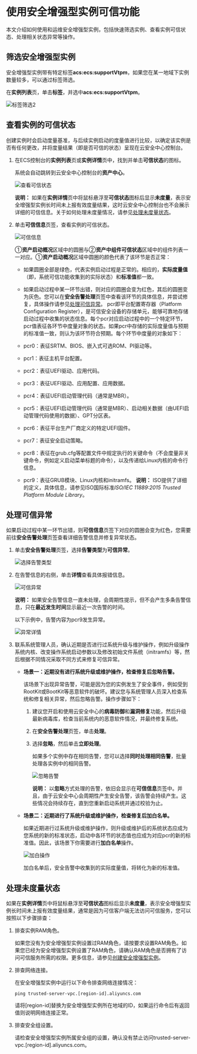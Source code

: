 # 使用安全增强型实例可信功能

本文介绍如何使用和运维安全增强型实例，包括快速筛选实例、查看实例可信状态、处理相关状态异常等操作。

## 筛选安全增强型实例

安全增强型实例带有特定标签**acs:ecs:supportVtpm**，如果您在某一地域下实例数量较多，可以通过标签筛选。

在**实例列表**页，单击**标签**，并选中**acs:ecs:supportVtpm**。

![标签筛选2](https://static-aliyun-doc.oss-accelerate.aliyuncs.com/assets/img/zh-CN/5058851161/p232035.png)

## 查看实例的可信状态

创建实例时会启动度量基准，与后续实例启动的度量值进行比较，以确定该实例是否有任何更改，并将度量结果（即是否可信的状态）呈现在云安全中心控制台。

1.  在ECS控制台的**实例列表**页或**实例详情**页中，找到并单击**可信状态**的图标。

    系统会自动跳转到云安全中心控制台的**资产中心**。

    ![查看可信状态](https://static-aliyun-doc.oss-accelerate.aliyuncs.com/assets/img/zh-CN/5058851161/p232105.png)

    **说明：** 如果在**实例详情**页中将鼠标悬浮至**可信状态**图标后显示**未度量**，表示安全增强型实例长时间未上报有效度量结果，这时云安全中心控制台也不会展示详细的可信信息。关于如何处理未度量情况，请参见[处理未度量状态](#section_y78_r14_wbz)。

2.  单击**可信信息**页签，查看实例的可信状态。

    ![可信信息](https://static-aliyun-doc.oss-accelerate.aliyuncs.com/assets/img/zh-CN/5058851161/p232107.png)

    ①**资产启动概况**区域中的圆圈与②**资产中组件可信状态**区域中的组件列表一一对应。①**资产启动概况**区域中圆圈的颜色代表了该环节是否正常：

    -   如果圆圈全部是绿色，代表实例启动过程是正常的。相应的，**实际度量值**（即，系统可信功能收集到的实际状态）和**标准值**都一致。
    -   如果启动过程中某一环节出错，则对应的圆圈会变为红色，其后的圆圈变为灰色。您可以在**安全告警处理**页签中查看该环节的具体信息，并尝试修复，具体操作请参见[处理可信异常](#section_t7d_mvb_fzo)。
    pcr即平台配置寄存器（Platform Configuration Register），是可信安全设备的存储单元，能够可靠地存储启动过程中收集的状态信息。每个pcr对应启动过程中的一个特定环节，pcr值表征各环节中度量对象的状态。如果pcr中存储的实际度量值与预期的标准值一致，则认为该环节符合预期。每个环节中度量的对象如下：

    -   pcr0：表征SRTM、BIOS、嵌入式可选ROM、PI驱动等。
    -   pcr1：表征主机平台配置。
    -   pcr2：表征UEFI驱动、应用代码。
    -   pcr3：表征UEFI驱动、应用配置、应用数据。
    -   pcr4：表征UEFI启动管理代码（通常是MBR）。
    -   pcr5：表征UEFI启动管理代码（通常是MBR）、启动相关数据（由UEFI启动管理代码使用的数据）、GPT分区表。
    -   pcr6：表征平台生产厂商定义的特定UEFI固件。
    -   pcr7：表征安全启动策略。
    -   pcr8：表征在grub.cfg等配置文件中规定执行的关键命令（不会度量非关键命令，例如定义启动菜单标题的命令），以及传递给Linux内核的命令行信息。
    -   pcr9：表征GRUB模块、Linux内核和initramfs。
    **说明：** ISO提供了详细的定义，具体信息，请参见ISO国际标准*ISO/IEC 11889:2015 Trusted Platform Module Library*。


## 处理可信异常

如果启动过程中某一环节出错，则**可信信息**页签下对应的圆圈会变为红色，您需要前往**安全告警处理**页签查看详细告警信息并修复异常状态。

1.  单击**安全告警处理**页签，选择**告警类型**为**可信异常**。

    ![选择告警类型](https://static-aliyun-doc.oss-accelerate.aliyuncs.com/assets/img/zh-CN/4058851161/p232142.png)

2.  在告警信息的右侧，单击**详情**查看具体报错信息。

    ![可信异常](https://static-aliyun-doc.oss-accelerate.aliyuncs.com/assets/img/zh-CN/5058851161/p232143.png)

    **说明：** 如果安全告警信息一直未处理，会周期性提示，但不会产生多条告警信息，只在**最近发生时间**显示最近一次告警的时间。

    以下示例中，告警内容为pcr9发生异常。

    ![异常详情](https://static-aliyun-doc.oss-accelerate.aliyuncs.com/assets/img/zh-CN/5058851161/p232145.png)

3.  联系系统管理人员，确认近期是否进行过系统升级与维护操作，例如升级操作系统内核、改变操作系统启动参数以及修改初始文件系统（initramfs）等，然后根据不同情况采取不同方式来修复可信异常。

    -   **场景一：近期没有进行系统升级或维护操作，检查修复后忽略告警。**

        该场景下出现异常告警，可能是因为您的实例发生了安全事件，例如受到RootKit或BootKit等恶意软件的破坏。建议您与系统管理人员深入检查系统和修复相关异常，然后忽略告警。操作步骤如下：

        1.  建议您开启和使用云安全中心的**病毒防御**和**漏洞修复**功能，然后升级最新病毒库，检查当前系统内的恶意软件情况，并最终修复系统。
        2.  在**安全告警处理**页签，单击**处理**。
        3.  选择**忽略**，然后单击**立即处理**。

            如果多个实例中存在相同告警，您可以选择**同时处理相同告警**，批量处理各实例中的相同告警。

            ![忽略告警](https://static-aliyun-doc.oss-accelerate.aliyuncs.com/assets/img/zh-CN/5058851161/p232151.png)

            **说明：** 以**忽略**方式处理的告警，依旧会显示在**可信信息**页签中。并且，由于云安全中心会周期性产生安全告警，该告警会持续产生。这些情况会持续存在，直到您重新启动系统并通过校验为止。

    -   **场景二：近期进行了系统升级或维护操作，检查修复后加白名单。**

        如果近期进行过系统升级或维护操作，则升级或维护后的系统状态应成为您系统的新的标准状态，启动中各环节的状态值也应成为对应pcr的新的标准值。因此，该场景下你需要进行**加白名单**操作。

        ![加白操作](https://static-aliyun-doc.oss-accelerate.aliyuncs.com/assets/img/zh-CN/5058851161/p232152.png)

        加白名单后，安全告警中收集到的实际度量值，将转化为新的标准值。


## 处理未度量状态

如果在**实例详情**页中将鼠标悬浮至**可信状态**图标后显示**未度量**，表示安全增强型实例长时间未上报有效度量结果，通常是因为可信客户端无法访问可信服务，您可以按照以下步骤排查：

1.  排查实例RAM角色。

    如果您没有为安全增强型实例设置过RAM角色，请按要求设置RAM角色。如果您已经为安全增强型实例设置了RAM角色，请确认RAM角色是否拥有了访问可信服务所需的权限。更多信息，请参见[创建安全增强型实例](/cn.zh-CN/实例/选择实例规格/安全增强型/创建安全增强型实例.md)。

2.  排查网络连接。

    在安全增强型实例中运行以下命令排查网络连接情况：

    ```
    ping trusted-server-vpc.[region-id].aliyuncs.com
    ```

    请将\[region-id\]替换为安全增强型实例所在地域的ID，如果运行命令后有返回值则说明网络连接正常。

3.  排查安全组设置。

    请检查安全增强型实例所属安全组的设置，确认没有禁止访问trusted-server-vpc.\[region-id\].aliyuncs.com。


